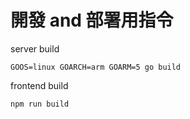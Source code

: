 # 開發 and 部署用指令




server build 
```
GOOS=linux GOARCH=arm GOARM=5 go build 
```

frontend build
```
npm run build
```
